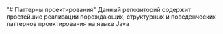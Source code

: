 "# Паттерны проектирования" 
Данный репозиторий содержит простейшие реализации порождающих, структурных и поведенческих паттернов проектирования на языке Java
